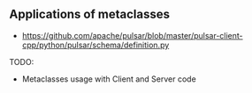 ## Applications of metaclasses

* https://github.com/apache/pulsar/blob/master/pulsar-client-cpp/python/pulsar/schema/definition.py

TODO:
* Metaclasses usage with Client and Server code
